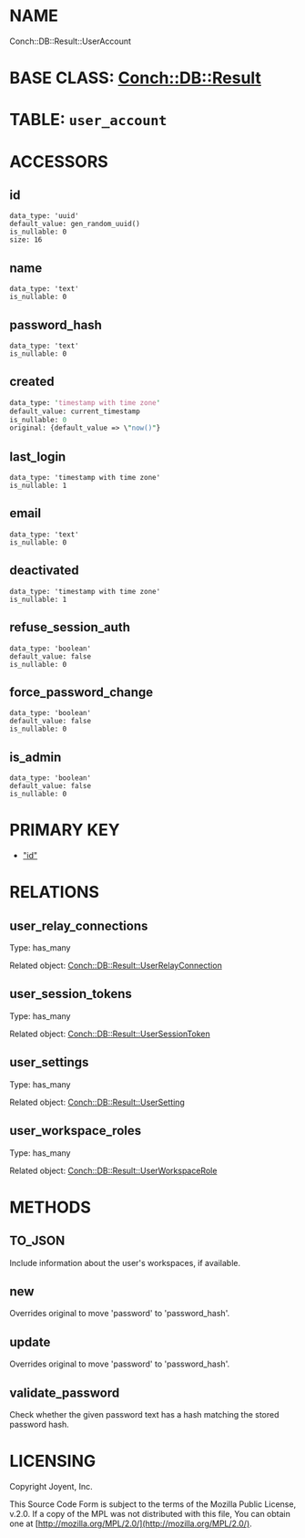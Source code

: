 # NAME

Conch::DB::Result::UserAccount

# BASE CLASS: [Conch::DB::Result](../modules/Conch::DB::Result)

# TABLE: `user_account`

# ACCESSORS

## id

```
data_type: 'uuid'
default_value: gen_random_uuid()
is_nullable: 0
size: 16
```

## name

```
data_type: 'text'
is_nullable: 0
```

## password\_hash

```
data_type: 'text'
is_nullable: 0
```

## created

```perl
data_type: 'timestamp with time zone'
default_value: current_timestamp
is_nullable: 0
original: {default_value => \"now()"}
```

## last\_login

```
data_type: 'timestamp with time zone'
is_nullable: 1
```

## email

```
data_type: 'text'
is_nullable: 0
```

## deactivated

```
data_type: 'timestamp with time zone'
is_nullable: 1
```

## refuse\_session\_auth

```
data_type: 'boolean'
default_value: false
is_nullable: 0
```

## force\_password\_change

```
data_type: 'boolean'
default_value: false
is_nullable: 0
```

## is\_admin

```
data_type: 'boolean'
default_value: false
is_nullable: 0
```

# PRIMARY KEY

- ["id"](#id)

# RELATIONS

## user\_relay\_connections

Type: has\_many

Related object: [Conch::DB::Result::UserRelayConnection](../modules/Conch::DB::Result::UserRelayConnection)

## user\_session\_tokens

Type: has\_many

Related object: [Conch::DB::Result::UserSessionToken](../modules/Conch::DB::Result::UserSessionToken)

## user\_settings

Type: has\_many

Related object: [Conch::DB::Result::UserSetting](../modules/Conch::DB::Result::UserSetting)

## user\_workspace\_roles

Type: has\_many

Related object: [Conch::DB::Result::UserWorkspaceRole](../modules/Conch::DB::Result::UserWorkspaceRole)

# METHODS

## TO\_JSON

Include information about the user's workspaces, if available.

## new

Overrides original to move 'password' to 'password\_hash'.

## update

Overrides original to move 'password' to 'password\_hash'.

## validate\_password

Check whether the given password text has a hash matching the stored password hash.

# LICENSING

Copyright Joyent, Inc.

This Source Code Form is subject to the terms of the Mozilla Public License,
v.2.0. If a copy of the MPL was not distributed with this file, You can obtain
one at [http://mozilla.org/MPL/2.0/](http://mozilla.org/MPL/2.0/).
